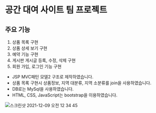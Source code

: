 # 공간 대여 사이트 팀 프로젝트

## 주요 기능
 1. 상품 목록 구현
 2. 상품 상세 보기 구현
 3. 예약 기능 구현
 4. 게시판 게시글 등록, 수정, 삭제 구현
 5. 회원 가입, 로그인 기능 구현

- JSP MVC패턴 모델2 구조로 제작하였습니다.
- 상품 목록 구현시 상품정보, 지역 대분류, 지역 소분류를 join을 사용하였습니다.
- DB로는 MySql을 사용하였습니다.
- HTML, CSS, JavaScript는 bootstrap을 이용하였습니다.

![스크린샷 2021-12-09 오전 12 34 45](https://user-images.githubusercontent.com/94127330/145236882-25d4facc-f28d-4ccf-a879-4b9d74948d4c.png)
